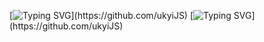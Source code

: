 [![Typing SVG](https://readme-typing-svg.demolab.com?font=Ubuntu&weight=700&size=40&duration=4000&pause=1000&color=1e87f0&center=true&vCenter=true&width=880&lines=Hi+there%2C+I'm+SangUk.)](https://github.com/ukyiJS)
[![Typing SVG](https://readme-typing-svg.demolab.com?font=Ubuntu&weight=500&size=18&duration=4000&pause=1000&color=1e87f0&center=true&vCenter=true&width=880&height=50&lines=Nice+to+meet+you.)](https://github.com/ukyiJS)
